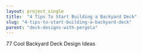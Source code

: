 ```yaml
---
layout: project_single
title:  "4 Tips To Start Building a Backyard Deck"
slug: "4-tips-to-start-building-a-backyard-deck"
parent: "deck-designs-with-pergola"
---
```

77 Cool Backyard Deck Design Ideas